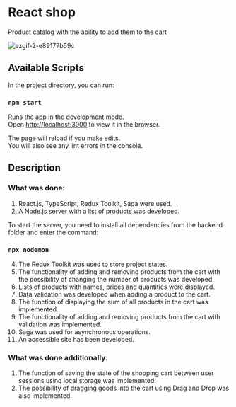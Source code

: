 # React shop

Product catalog with the ability to add them to the cart

![ezgif-2-e89177b59c](https://user-images.githubusercontent.com/104451570/226122606-51a4dbc9-22ba-4fba-b593-c9500ddc8749.gif)

## Available Scripts

In the project directory, you can run:

### `npm start`

Runs the app in the development mode.\
Open [http://localhost:3000](http://localhost:3000) to view it in the browser.

The page will reload if you make edits.\
You will also see any lint errors in the console.

## Description

### What was done:

1) React.js, TypeScript, Redux Toolkit, Saga were used.
2) A Node.js server with a list of products was developed.

To start the server, you need to install all dependencies from the backend folder and enter the command:

### `npx nodemon`

4) The Redux Toolkit was used to store project states.
5) The functionality of adding and removing products from the cart with the possibility of changing the number of products was developed.
6) Lists of products with names, prices and quantities were displayed.
7) Data validation was developed when adding a product to the cart.
8) The function of displaying the sum of all products in the cart was implemented.
9) The functionality of adding and removing products from the cart with validation was implemented.
10) Saga was used for asynchronous operations.
11) An accessible site has been developed.

### What was done additionally:

1) The function of saving the state of the shopping cart between user sessions using local storage was implemented.
2) The possibility of dragging goods into the cart using Drag and Drop was also implemented.



